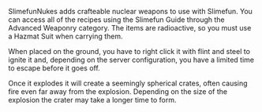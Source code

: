 SlimefunNukes adds crafteable nuclear weapons to use with Slimefun. You can access all of the recipes using the Slimefun Guide through the Advanced Weaponry category. The items are radioactive, so you must use a Hazmat Suit when carrying them.

When placed on the ground, you have to right click it with flint and steel to ignite it and, depending on the server configuration, you have a limited time to escape before it goes off.

Once it explodes it will create a seemingly spherical crates, often causing fire even far away from the explosion. Depending on the size of the explosion the crater may take a longer time to form.

